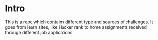 # Intro

This is a repo which contains different type and sources of challenges.
It goes from learn sites, like Hacker rank to home assignments received through
different job applications